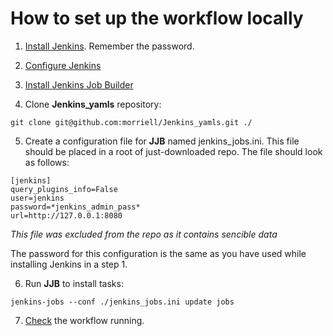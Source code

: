 How to set up the workflow locally
==================================

1. [Install Jenkins](https://jenkins.io/doc/book/installing/). Remember the 
password.
2. [Configure Jenkins](Configure\_Jenkins.md)

3. [Install Jenkins Job Builder](https://docs.openstack.org/infra/jenkins-job-builder/)
4. Clone **Jenkins\_yamls** repository:

```
git clone git@github.com:morriell/Jenkins_yamls.git ./
```

5. Create a configuration file for **JJB** named jenkins\_jobs.ini. This file 
should be placed in a root of just-downloaded repo. The file should look as 
follows:

```
[jenkins]
query_plugins_info=False
user=jenkins
password=*jenkins_admin_pass*
url=http://127.0.0.1:8080

```

*This file was excluded from the repo as it contains sencible data*

The password for this configuration is the same as you have used while 
installing Jenkins in a step 1.

6. Run **JJB** to install tasks:

```
jenkins-jobs --conf ./jenkins_jobs.ini update jobs
```

7. [Check](How-to-check.md) the workflow running.
